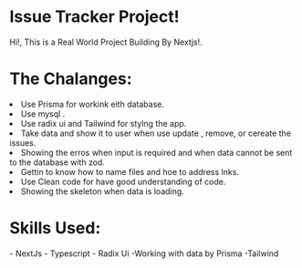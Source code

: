 <h1>Issue Tracker Project! </h1>
<p>Hi!, This is a Real World Project Building By Nextjs!.</p>

<h1>The Chalanges:</h1>
<li>Use Prisma for workink eith database.</li>
<li>Use mysql .</li>
<li>Use radix ui and Tailwind for stylng the app.</li>
<li> Take data and show it to user when use update , remove, or cereate the issues.</li>
<li> Showing the erros when input is required and when data cannot be  sent to the database with zod. </li>
<li>Gettin to know how to name files and hoe to address lnks. </li>
<li> Use Clean code for have good understanding of code.</li>
<li>Showing the skeleton when data is loading.</li>

<h1>Skills Used: </h1>
- NextJs
- Typescript
- Radix Ui
-Working with data by Prisma
-Tailwind
